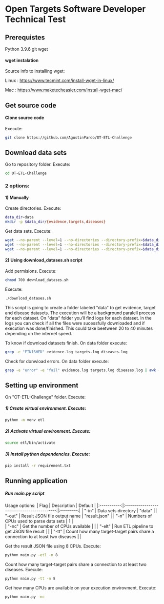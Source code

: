 # Open Targets Software Developer Technical Test

## Prerequistes
Python 3.9.6
git
wget

#### wget instalation
Source info to installing wget:

Linux : https://www.tecmint.com/install-wget-in-linux/

Mac : https://www.maketecheasier.com/install-wget-mac/

## Get source code

#### Clone source code
Execute:
```bash
git clone https://github.com/AgustinPardo/OT-ETL-Challenge
```

## Download data sets

Go to repository folder. Execute:
```bash
cd OT-ETL-Challenge
```

### 2 options:

#### 1) Manually
Create directories. Execute:
```bash
data_dir=data
mkdir -p $data_dir/{evidence,targets,diseases}
```

Get data sets. Execute:
```bash
wget --no-parent --level=1 --no-directories --directory-prefix=$data_dir/evidence --accept='*.json' -r ftp://ftp.ebi.ac.uk/pub/databases/opentargets/platform/21.11/output/etl/json/evidence/sourceId=eva/
wget --no-parent --level=1 --no-directories --directory-prefix=$data_dir/diseases --accept='*.json' -r ftp://ftp.ebi.ac.uk/pub/databases/opentargets/platform/21.11/output/etl/json/diseases/
wget --no-parent --level=1 --no-directories --directory-prefix=$data_dir/targets --accept='*.json' -r ftp://ftp.ebi.ac.uk/pub/databases/opentargets/platform/21.11/output/etl/json/targets/
```

#### 2) Using download_datases.sh script

Add permisions. Execute:
```bash
chmod 700 download_datases.sh
```

Execute:
```bash
./download_datases.sh
```

This script is going to create a folder labeled "data" to get evidence, target and disease datasets. The execution will be a background paralell process for each dataset. On "data" folder you'll find logs for each dataset. In the logs you can check if all the files were sucessfully downloaded and if execution was done/finished. This could take beetween 20 to 40 minutes depending on the internet speed.


To know if download datasets finish. On data folder execute:
```bash
grep -e "FINISHED" evidence.log targets.log diseases.log
```

Check for donwload errors. On data folder execute:
```bash
grep -e "error" -e "fail" evidence.log targets.log diseases.log | awk -F: '{print "Line "$1": "$2}'
```

## Setting up environment
On "OT-ETL-Challenge" folder. Execute:

##### 1) Create virtual environment. Execute:
```bash
python -m venv etl
```
##### 2) Activate virtual environment. Execute:
```bash
source etl/bin/activate
```

##### 3) Install python dependencies. Execute:
```bash
pip install -r requirement.txt
```

## Running application

##### Run main.py script

Usage options:
| Flag       | Description                                 | Default  |
|:-----------:|:-------------------------------------------:|:---------:|
| "-in"      | Data sets directory                          | "data" |
| "-out"     | Result JSON file output name                 | "result.json" |
| "-n"       | Numbers of CPUs used to parse data sets           | 1 |   
| "-nc"      | Get the number of CPUs available             |   |
| "-elt"     | Run ETL pipeline to get JSON file result     |   |
| "-tt"      | Count how many target-target pairs share a connection to at least two diseases |   |

Get the result JSON file using 8 CPUs. Execute:
```bash
python main.py -etl -n 8
```

Count how many target-target pairs share a connection to at least two diseases. Execute:
```bash
python main.py -tt -n 8
```

Get how many CPUs are available on your execution envirovment. Execute:
```bash
python main.py -nc
```


